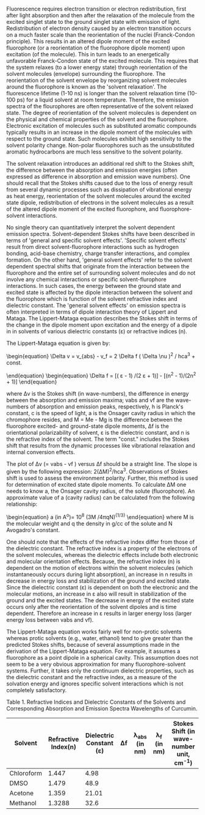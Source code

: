 Fluorescence requires electron transition or electron redistribution, first after light absorption and then after the relaxation of the molecule from the excited singlet state to the ground singlet state with emission of light. Redistribution of electron density caused by an electron transition occurs on a much faster scale than the reorientation of the nuclei (Franck-Condon principle). This results in an altered dipole moment of the excited fluorophore (or a reorientation of the fluorophore dipole moment) upon excitation (of the molecule). This in turn leads to an energetically unfavorable Franck-Condon state of the excited molecule. This requires that the system relaxes (to a lower energy state) through reorientation of the solvent molecules (envelope) surrounding the fluorophore. The reorientation of the solvent envelope by reorganizing solvent molecules around the fluorophore is known as the 'solvent relaxation'. The fluorescence lifetime (1-10 ns) is longer than the solvent relaxation time (10-100 ps) for a liquid solvent at room temperature. Therefore, the emission spectra of the flourophores are often representative of the solvent relaxed state. The degree of reorientation of the solvent molecules is dependent on the physical and chemical properties of the solvent and the fluorophore. Electronic excitation of molecules such as substituted aromatic compounds typically results in an increase in the dipole moment of the molecules with respect to the ground state. Such molecules exhibit high sensitivity to the solvent polarity change. Non-polar fluorophores such as the unsubstituted aromatic hydrocarbons are much less sensitive to the solvent polarity.

The solvent relaxation introduces an additional red shift to the Stokes shift, the difference between the absorption and emission energies (often expressed as difference in absorption and emission wave numbers). One should recall that the Stokes shifts caused due to the loss of energy result from several dynamic processes such as dissipation of vibrational energy as heat energy, reorientation of the solvent molecules around the excited state dipole, redistribution of electrons in the solvent molecules as a result of the altered dipole moment of the excited fluorophore, and fluorophore-solvent interactions.

No single theory can quantitatively interpret the solvent dependent emission spectra. Solvent-dependent Stokes shifts have been described in terms of 'general and specific solvent effects'. 'Specific solvent effects' result from direct solvent-fluorophore interactions such as hydrogen bonding, acid-base chemistry, charge transfer interactions, and complex formation. On the other hand, 'general solvent effects' refer to the solvent dependent spectral shifts that originate from the interaction between the fluorophore and the entire set of surrounding solvent molecules and do not involve any chemical interactions or specific solvent-flurophore interactions. In such cases, the energy between the ground state and excited state is affected by the dipole interaction between the solvent and the fluorophore which is function of the solvent refractive index and dielectric constant. The 'general solvent effects' on emission spectra is often interpreted in terms of dipole interaction theory of Lippert and Mataga. The Lippert-Mataga equation describes the Stokes shift in terms of the change in the dipole moment upon excitation and the energy of a dipole in in solvents of various dielectric constants (&#949;) or refractive indices (n).

The Lippert-Mataga equation is given by:

\begin{equation} \Delta v = v_{abs} - v_f = 2 \Delta f ( \Delta \nu )<sup>2</sup> / hca<sup>3</sup> &#43; const.

\end{equation} \begin{equation} \Delta f = [( &#949; - 1) /(2 &#949; + 1)] - [(n<sup>2</sup> - 1)/(2n<sup>2</sup> &#43; 1)] \end{equation}

where &#916;v is the Stokes shift (in wave-numbers), the difference in energy between the absorption and emission maxima; vabs and vf are the wave-numbers of absorption and emission peaks, respectively, h is Planck's constant, c is the speed of light, a is the Onsager cavity radius in which the chromophore resides, and M = Me - Mg is the difference between the fluorophore excited- and ground-state dipole moments, &#916;f is the orientational polarizability of solvent, &#949; is the dielectric constant, and n is the refractive index of the solvent. The term "const." includes the Stokes shift that results from the dynamic processes like vibrational relaxation and internal conversion effects.

The plot of &#916;v (= vabs - vf ) versus &#916;f should be a straight line. The slope is given by the following expression: 2(&#916;M)<sup>2</sup>/hca<sup>3</sup>. Observations of Stokes shift is used to assess the environment polarity. Further, this method is used for determination of excited state dipole moments. To calculate &#916;M one needs to know a, the Onsager cavity radius, of the solute (fluorophore). An approximate value of a (cavity radius) can be calculated from the following relationship:


\begin{equation} a (in A<sup>o</sup>)= 10<sup>8</sup> (3M /4&#960;qN)<sup>{1/3}</sup> \end{equation} where M is the molecular weight and q the density in g/cc of the solute and N Avogadro's constant.

One should note that the effects of the refractive index differ from those of the dielectric constant. The refractive index is a property of the electrons of the solvent molecules, whereas the dielectric effects include both electronic and molecular orientation effects. Because, the refractive index (n) is dependent on the motion of electrons within the solvent molecules (which instantaneously occurs during light absorption), an increase in n results in decrease in energy loss and stabilization of the ground and excited state. Since the dielectric constant (&#949;) is dependent on both the electronic and the molecular motions, an increase in &#949; also will result in stabilization of the ground and the excited states. The decrease in energy of the excited state occurs only after the reorientation of the solvent dipoles and is time dependent. Therefore an increase in &#949; results in larger energy loss (larger energy loss between vabs and vf).

The Lippert-Mataga equation works fairly well for non-protic solvents whereas protic solvents (e.g., water, ethanol) tend to give greater than the predicted Stokes shifts, because of several assumptions made in the derivation of the Lippert-Mataga equation. For example, it assumes a fluorophore as a point dipole in a spherical cavity. This assumption does not seem to be a very obvious approximation for many fluorophore-solvent systems. Further, it takes only the continuum dielectric properties, such as the dielectric constant and the refractive index, as a measure of the solvation energy and ignores specific solvent interactions which is not completely satisfactory.

Table 1. Refractive Indices and Dielectric Constants of the Solvents and Corresponding Absorption and Emission Spectra Wavelengths of Curcumin.

|Solvent|Refractive Index(n)|Dielectric Constant (&#949;)|&#916;f|&#955;<sub>abs</sub> (in nm)|&#955;<sub>f</sub> (in nm)|Stokes Shift (in wave-number unit, cm<sup>-1</sup>)|
|---|---|---|---|---|---|---|
|Chloroform|1.447|4.98|   |   |   |   |
|DMSO|1.479|48.9|   |   |   |   |
|Acetone|1.359|21.01|   |   |   |   |
|Methanol|1.3288|32.6|   |   |   |   |